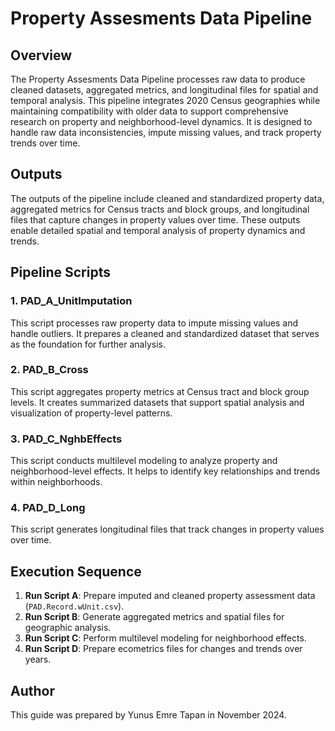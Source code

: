 # Property Assesments Data Pipeline

## Overview

The Property Assesments Data Pipeline processes raw data to produce cleaned datasets, aggregated metrics, and longitudinal files for spatial and temporal analysis. This pipeline integrates 2020 Census geographies while maintaining compatibility with older data to support comprehensive research on property and neighborhood-level dynamics. It is designed to handle raw data inconsistencies, impute missing values, and track property trends over time.


## Outputs

The outputs of the pipeline include cleaned and standardized property data, aggregated metrics for Census tracts and block groups, and longitudinal files that capture changes in property values over time. These outputs enable detailed spatial and temporal analysis of property dynamics and trends.

## Pipeline Scripts

### **1. PAD_A_UnitImputation**
This script processes raw property data to impute missing values and handle outliers. It prepares a cleaned and standardized dataset that serves as the foundation for further analysis.



### **2. PAD_B_Cross**
This script aggregates property metrics at Census tract and block group levels. It creates summarized datasets that support spatial analysis and visualization of property-level patterns.


### **3. PAD_C_NghbEffects**
This script conducts multilevel modeling to analyze property and neighborhood-level effects. It helps to identify key relationships and trends within neighborhoods.


### **4. PAD_D_Long**
This script generates longitudinal files that track changes in property values over time.

## Execution Sequence

1. **Run Script A**: Prepare imputed and cleaned property assessment data (`PAD.Record.wUnit.csv`).
2. **Run Script B**: Generate aggregated metrics and spatial files for geographic analysis.
3. **Run Script C**: Perform multilevel modeling for neighborhood effects.
4. **Run Script D**: Prepare ecometrics files for changes and trends over years.


## Author

This guide was prepared by Yunus Emre Tapan in November 2024.

